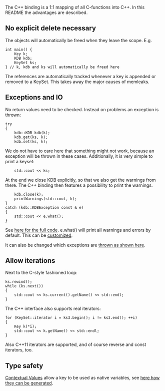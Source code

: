 The C++ binding is a 1:1 mapping of all C-functions into C++. In this
README the advantages are described.

## No explicit delete necessary ##

The objects will automatically be freed when they leave the scope. E.g.

	int main() {
		Key k;
		KDB kdb;
		KeySet ks;
	} // k, kdb and ks will automatically be freed here

The references are automatically tracked whenever a key is appended or
removed to a KeySet. This takes away the major causes of memleaks.

## Exceptions and IO ##

No return values need to be checked. Instead on problems an exception is
thrown:

	try
	{
		kdb::KDB kdb(k);
		kdb.get(ks, k);
		kdb.set(ks, k);

We do not have to care here that something might not work, because an
exception will be thrown in these cases. Additionally, it is very
simple to print a keyset:

		std::cout << ks;

At the end we close KDB explicitly, so that we also get the warnings
from there. The C++ binding then features a possibility to print the
warnings.

		kdb.close(k);
		printWarnings(std::cout, k);
	}
	catch (kdb::KDBException const & e)
	{
		std::cout << e.what();
	}

See [here for the full code](examples/cpp_example_io.cpp).
e.what() will print all warnings and errors by default.
This can be [customized](examples/cpp_example_userio.cpp).

It can also be changed which exceptions are [thrown as shown
here](examples/cpp_example_userexception.cpp).

## Allow iterations ##

Next to the C-style fashioned loop:

	ks.rewind();
	while (ks.next())
	{
		std::cout << ks.current().getName() << std::endl;
	}

The C++ interface also supports real iterators:

	for (KeySet::iterator i = ks3.begin(); i != ks3.end(); ++i)
	{
		Key k(*i);
		std::cout << k.getName() << std::endl;
	}

Also C++11 iterators are supported, and of course reverse and const
iterators, too.

## Type safety ##

[Contextual Values](include/contextual.hpp) allow a key to be used as
native variables, see [here how they can be
generated](/src/tools/gen).
